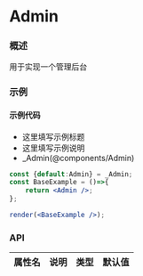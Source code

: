 
# Admin


### 概述

用于实现一个管理后台


### 示例

#### 示例代码

- 这里填写示例标题
- 这里填写示例说明
- _Admin(@components/Admin)

```jsx
const {default:Admin} = _Admin;
const BaseExample = ()=>{
    return <Admin />;
};

render(<BaseExample />);

```


### API

|属性名|说明|类型|默认值|
|  ---  | ---  | --- | --- |

